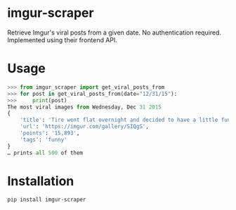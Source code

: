 # imgur-scraper
Retrieve Imgur's viral posts from a given date. No authentication required. Implemented using their frontend API.

# Usage
```python
>>> from imgur_scraper import get_viral_posts_from
>>> for post in get_viral_posts_from(date="12/31/15"):
>>>     print(post)
The most viral images from Wednesday, Dec 31 2015
{
    'title': 'Tire went flat overnight and decided to have a little fun', 
    'url': 'https://imgur.com/gallery/SIQgS', 
	'points': '15,893', 
	'tags': 'funny'
}
… prints all 500 of them
```

# Installation
	pip install imgur-scraper
